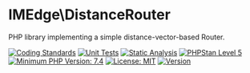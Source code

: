 IMEdge\DistanceRouter
=====================

PHP library implementing a simple distance-vector-based Router.

[![Coding Standards](https://github.com/imedge/distance-router/actions/workflows/CodingStandards.yml/badge.svg)](https://github.com/imedge/distance-router/actions/workflows/CodingStandards.yml)
[![Unit Tests](https://github.com/imedge/distance-router/actions/workflows/UnitTests.yml/badge.svg)](https://github.com/imedge/distance-router/actions/workflows/UnitTests.yml)
[![Static Analysis](https://github.com/imedge/distance-router/actions/workflows/StaticAnalysis.yml/badge.svg)](https://github.com/imedge/distance-router/actions/workflows/StaticAnalysis.yml)
[![PHPStan Level 5](https://img.shields.io/badge/PHPStan-level%205-brightgreen.svg?style=flat)](https://phpstan.org/)
[![Minimum PHP Version: 7.4](https://img.shields.io/badge/php-%3E%3D%207.4-8892BF.svg)](https://php.net/)
[![License: MIT](https://poser.pugx.org/IMEdge/distance-router/license)](https://choosealicense.com/licenses/mit/)
[![Version](https://poser.pugx.org/IMEdge/distance-router/version)](https://packagist.org/packages/IMEdge/distance-router)
